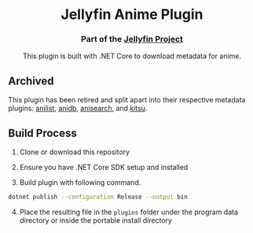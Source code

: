 <h1 align="center">Jellyfin Anime Plugin</h1>
<h3 align="center">Part of the <a href="https://jellyfin.media">Jellyfin Project</a></h3>

<p align="center">
This plugin is built with .NET Core to download metadata for anime.
</p>

## Archived

This plugin has been retired and split apart into their respective metadata plugins: [anilist](https://github.com/jellyfin/jellyfin-plugin-anilist), [anidb](https://github.com/jellyfin/jellyfin-plugin-anidb), [anisearch](https://github.com/jellyfin/jellyfin-plugin-anisearch), and [kitsu](https://github.com/jellyfin/jellyfin-plugin-kitsu).

## Build Process

1. Clone or download this repository

2. Ensure you have .NET Core SDK setup and installed

3. Build plugin with following command.

```sh
dotnet publish --configuration Release --output bin
```
4. Place the resulting file in the `plugins` folder under the program data directory or inside the portable install directory
